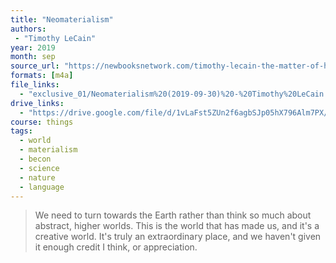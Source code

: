 ```yaml
---
title: "Neomaterialism"
authors:
 - "Timothy LeCain"
year: 2019
month: sep
source_url: "https://newbooksnetwork.com/timothy-lecain-the-matter-of-history-how-things-create-the-past-cambridge-up-2017/"
formats: [m4a]
file_links:
  - "exclusive_01/Neomaterialism%20(2019-09-30)%20-%20Timothy%20LeCain.m4a"
drive_links:
  - "https://drive.google.com/file/d/1vLaFst5ZUn2f6agbSJp05hX796Alm7PX/view?usp=drivesdk"
course: things
tags:
  - world
  - materialism
  - becon
  - science
  - nature
  - language
---
```


> We need to turn towards the Earth rather than think so much about abstract, higher worlds. This is the world that has made us, and it's a creative world. It's truly an extraordinary place, and we haven't given it enough credit I think, or appreciation.


